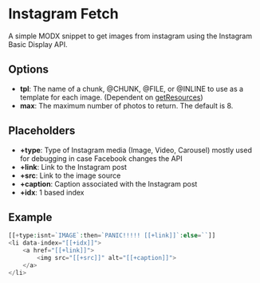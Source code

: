# Instagram Fetch

A simple MODX snippet to get images from instagram using the Instagram Basic Display API.

## Options

-   **tpl**: The name of a chunk, @CHUNK, @FILE, or @INLINE to use as a template for each image. (Dependent on [getResources](https://docs.modx.com/current/en/extras/getresources))
-   **max**: The maximum number of photos to return. The default is 8.

## Placeholders

-   **+type**: Type of Instagram media (Image, Video, Carousel) mostly used for debugging in case Facebook changes the API
-   **+link**: Link to the Instagram post
-   **+src**: Link to the image source
-   **+caption**: Caption associated with the Instagram post
-   **+idx**: 1 based index

## Example

```php
[[+type:isnt=`IMAGE`:then=`PANIC!!!!! [[+link]]`:else=``]]
<li data-index="[[+idx]]">
    <a href="[[+link]]">
        <img src="[[+src]]" alt="[[+caption]]">
    </a>
</li>
```
